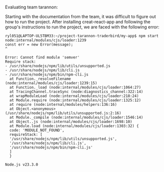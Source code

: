 Evaluating team tarannon:

Starting with the documentation from the team, it was difficult to figure out how to run the project. After installing creat-react-app and following the group's instructions to run the project, we are faced with the following error:

```
ryl051@LAPTOP-UL5TBM33:~/project-tarannon-traderbird/my-app$ npm start
node:internal/modules/cjs/loader:1239
const err = new Error(message);
^

Error: Cannot find module 'semver'
Require stack:
- /usr/share/nodejs/npm/lib/utils/unsupported.js
- /usr/share/nodejs/npm/lib/cli.js
- /usr/share/nodejs/npm/bin/npm-cli.js
  at Function._resolveFilename (node:internal/modules/cjs/loader:1239:15)
  at Function._load (node:internal/modules/cjs/loader:1064:27)
  at TracingChannel.traceSync (node:diagnostics_channel:322:14)
  at wrapModuleLoad (node:internal/modules/cjs/loader:218:24)
  at Module.require (node:internal/modules/cjs/loader:1325:12)
  at require (node:internal/modules/helpers:136:16)
  at Object.<anonymous> (/usr/share/nodejs/npm/lib/utils/unsupported.js:2:16)
  at Module._compile (node:internal/modules/cjs/loader:1546:14)
  at Object..js (node:internal/modules/cjs/loader:1698:10)
  at Module.load (node:internal/modules/cjs/loader:1303:32) {
  code: 'MODULE_NOT_FOUND',
  requireStack: [
  '/usr/share/nodejs/npm/lib/utils/unsupported.js',
  '/usr/share/nodejs/npm/lib/cli.js',
  '/usr/share/nodejs/npm/bin/npm-cli.js'
  ]
  }

Node.js v23.3.0
```